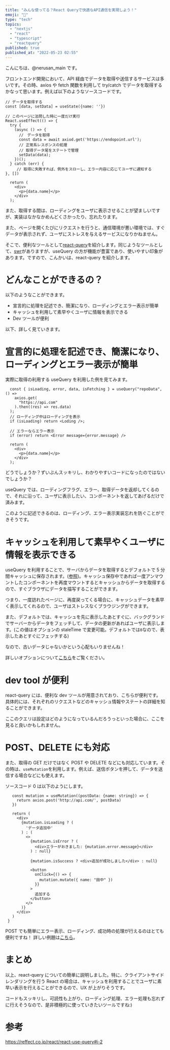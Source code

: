 ```yaml
---
title: "みんな使ってる？React Queryで快適なAPI通信を実現しよう！"
emoji: "🙌"
type: "tech"
topics:
  - "nextjs"
  - "react"
  - "typescript"
  - "reactquery"
published: true
published_at: "2022-05-23 02:55"
---
```


こんにちは、@nerusan_main です。

フロントエンド開発において、API 経由でデータを取得や送信するサービスは多いです。その時、axios や fetch 関数を利用して try/catch でデータを取得するかなって思います。例えば以下のようなソースコードです。

```ts:sample.tsx
// データを取得する
const [data, setData] = useState({name: ''})

// このページに法問した時に一度だけ実行
React.useEffect(() => {
  try {
    (async () => {
      //　データを取得
      const data = await axiod.get('https://endopoint.url');
      // 正常系レスポンスの処理
      // 取得データ尾をステートで管理
      setData(data);
    })();
  } catch (err) {
     // 取得に失敗すれば、例外をスローし、エラー内容に応じてユーザに通知する
}, [])

  return (
    <div>
      <p>{data.name}</p>
    </div>
  );

```

また、取得する間は、ローディングをユーザに表示させることが望ましいですが、実装はなかなかめんどくさかったり、忘れたります。

また、ページを開くたびにリクエストを行うと、通信環境が悪い環境では、すぐデータが表示されず、ユーザにストレスを与えるサービスになりかねません。

そこで、便利なツールとして[react-query](https://react-query.tanstack.com/)を紹介します。同じようなツールとして、[swr](https://swr.vercel.app/ja)がありますが、useQuery の方が機能が豊富であり、使いやすい印象があります。ですので、こんかいは、react-query を紹介します。

# どんなことができるの？

以下のようなことができます。

- 宣言的に処理を記述でき、簡潔になり、ローディングとエラー表示が簡単
- キャッシュを利用して素早やくユーザに情報を表示できる
- Dev ツールが便利

以下、詳しく見ていきます。

# 宣言的に処理を記述でき、簡潔になり、ローディングとエラー表示が簡単

実際に取得の利用する useQuery を利用した例を見てみます。

```tsx:sample.tsx
  const { isLoading, error, data, isFetching } = useQuery("repoData", () =>
    axios.get(
      "https://api.com"
    ).then((res) => res.data)
  );
  // ローディング中はローディングを表示
  if (isLoading) return <Loding />;

  // エラーならエラー表示
  if (error) return <Error message={error.message} />

  return (
    <div>
      <p>{data.name}</p>
    </div>
  );
```

どうでしょうか？ずいぶんスッキリし、わかりやすいコードになったのではないでしょうか？

useQuery では、ローディングフラグ、エラー、取得データを返却してくるので、それに沿って、ユーザに表示したい、コンポーネントを返してあげるだけで済みます。

このように記述できるのは、ローディング、エラー表示実装忘れを防ぐことができそうです。

# キャッシュを利用して素早やくユーザに情報を表示できる

useQuery を利用することで、サーバからデータを取得するとデフォルトで 5 分間キャッシュに保存されます。([参照](https://react-query.tanstack.com/guides/testing#set-cachetime-to-infinity-with-jest))。キャッシュ保存中であれば一度アンマウントしたコンポーネントを再度マウントするとキャッシュからデータを取得するので、すぐブラウザにデータを描写することができます。

つまり、一度訪れたページに、再度戻ってくる場合に、キャッシュデータを素早く表示してくれるので、ユーザはストレスなくブラウジングができます。

また、デフォルトでは、キャッシュを先に表示したあとすぐに、バックグランドでサーバーからデータをフェッチして、データの更新があればユーザに表示します。(この値はオプションの staleTime で変更可能。デフォルトでは`0`なので、表示したあとすぐにフェッチする)

なので、古いデータじゃないかという心配もいりませんね！

詳しいオプションについて[こちら](https://react-query.tanstack.com/reference/useQuery#_top)をご覧ください。

# dev tool が便利

react-query には、便利な dev ツールが用意されており、こちらが便利です。
具体的には、それぞれのリクエストなどのキャッシュ情報やステートの詳細を知ることができます。

ここのクエリは設定はどのようになっているんだろうっといった場合に、ここを見ると良いかもしれません。

# POST、DELETE にも対応

また、取得の GET だけではなく POST や DELETE などにも対応しています。その時は、`useMutation`を利用します。例えば、送信ボタンを押して、データを送信する場合などにも使えます。

ソースコード 0 は以下のようにします。

```tsx:sample.tsx
   const mutation = useMutation((postData: {name: string}) => {
     return axios.post('http://api.com/', postData)
   })

   return (
     <div>
       {mutation.isLoading ? (
         'データ追加中'
       ) : (
         <>
           {mutation.isError ? (
             <div>エラーがおきました: {mutation.error.message}</div>
           ) : null}

           {mutation.isSuccess ? <div>追加が成功しました</div> : null}

           <button
             onClick={() => {
               mutation.mutate({ name: "田中" })
             }}
           >
             追加する
           </button>
         </>
       )}
     </div>
   )
 }
```

POST でも簡単にエラー表示、ローディング、成功時の処理が行えるのはとても便利ですね！
詳しい例題は[こちら](https://react-query.tanstack.com/guides/mutations)。

# まとめ

以上、react-query についての簡単に説明しました。特に、クライアントサイドレンダリングを行う React の場合は、キャッシュを利用することでユーザに素早い表示を行えることができるので、UX が上がりそうです。

コードもスッキリし、可読性も上がり、ローディング処理、エラー処理も忘れずに行えそうなので、是非積極的に使っていきたいツールですね:)

# 参考

https://reffect.co.jp/react/react-use-query#i-2
